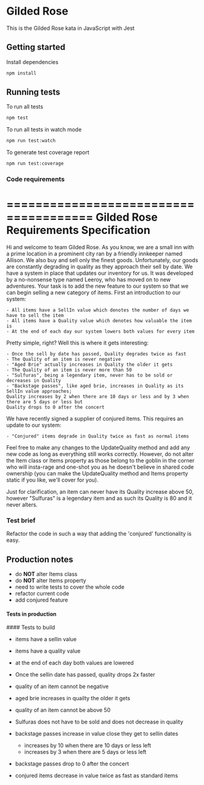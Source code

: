 # Gilded Rose

This is the Gilded Rose kata in JavaScript with Jest

## Getting started

Install dependencies

```sh
npm install
```

## Running tests

To run all tests

```sh
npm test
```

To run all tests in watch mode

```sh
npm run test:watch
```

To generate test coverage report

```sh
npm run test:coverage
```


### Code requirements
======================================
Gilded Rose Requirements Specification
======================================

Hi and welcome to team Gilded Rose. As you know, we are a small inn with a prime location in a
prominent city ran by a friendly innkeeper named Allison. We also buy and sell only the finest goods.
Unfortunately, our goods are constantly degrading in quality as they approach their sell by date. We
have a system in place that updates our inventory for us. It was developed by a no-nonsense type named
Leeroy, who has moved on to new adventures. Your task is to add the new feature to our system so that
we can begin selling a new category of items. First an introduction to our system:

	- All items have a SellIn value which denotes the number of days we have to sell the item
	- All items have a Quality value which denotes how valuable the item is
	- At the end of each day our system lowers both values for every item

Pretty simple, right? Well this is where it gets interesting:

	- Once the sell by date has passed, Quality degrades twice as fast
	- The Quality of an item is never negative
	- "Aged Brie" actually increases in Quality the older it gets
	- The Quality of an item is never more than 50
	- "Sulfuras", being a legendary item, never has to be sold or decreases in Quality
	- "Backstage passes", like aged brie, increases in Quality as its SellIn value approaches;
	Quality increases by 2 when there are 10 days or less and by 3 when there are 5 days or less but
	Quality drops to 0 after the concert

We have recently signed a supplier of conjured items. This requires an update to our system:

	- "Conjured" items degrade in Quality twice as fast as normal items

Feel free to make any changes to the UpdateQuality method and add any new code as long as everything
still works correctly. However, do not alter the Item class or Items property as those belong to the
goblin in the corner who will insta-rage and one-shot you as he doesn't believe in shared code
ownership (you can make the UpdateQuality method and Items property static if you like, we'll cover
for you).

Just for clarification, an item can never have its Quality increase above 50, however "Sulfuras" is a
legendary item and as such its Quality is 80 and it never alters.

### Test brief

Refactor the code in such a way that adding the 'conjured' functionality is easy.

## Production notes

* do **NOT** alter Items class
* do **NOT** alter Items property
* need to write tests to cover the whole code
* refactor current code
* add conjured feature

#### Tests in production


#### Tests to build

* items have a sellin value
* items have a quality value
* at the end of each day both values are lowered

* Once the sellin date has passed, quality drops 2x faster
* quality of an item cannot be negative
* aged brie increases in quailty the older it gets
* quality of an item cannot be above 50
* Sulfuras does not have to be sold and does not decrease in quality
* backstage passes increase in value close they get to sellin dates
  - increases by 10 when there are 10 days or less left
  - increases by 3 when there are 5 days or less left
* backstage passes drop to 0 after the concert
* conjured items decrease in value twice as fast as standard items 
